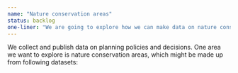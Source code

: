 ```yaml
---
name: "Nature conservation areas"
status: backlog
one-liner: "We are going to explore how we can make data on nature conservation easier to find, use and trust."
---
```


We collect and publish data on planning policies and decisions. One area we want to explore is nature conservation areas, which might be made up from following datasets:

